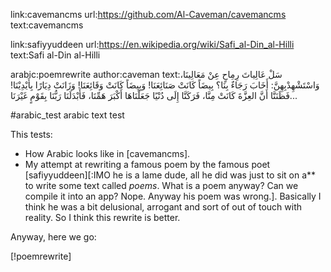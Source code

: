 link:cavemancms
url:https://github.com/Al-Caveman/cavemancms
text:cavemancms

link:safiyyuddeen
url:https://en.wikipedia.org/wiki/Safi_al-Din_al-Hilli
text:Safi al-Din al-Hilli

arabic:poemrewrite
author:caveman
text:سَلْ عَالِياتَ رِمِاحٍ عِنْ مَعَالِينَا، وَاسْتَشْهِدْبِهِنَّ: أَخَابَ رَجَاءٌ بِنَا؟  بِيضَاً كَانَتْ
صَنَائِعَنَا! وَبِيضَاً كَانَتْ وَقَائِعَنَا! وَزَانَتْ دِيَارًا بِأَيْدِيْنَا! فَظَنَنَّا أَنَّ العِزَّةَ كَانَتْ
مِنَّا، فَرَكَنَّا إِلَى دُنْيًا جَعَلْنَاهَا أَكْبَرَ هَمِّنَا، فَأَبْدَلَنَا رَبُّنَا بِقَوْمٍ غَيْرَنَا...

#arabic_test arabic text test

This tests:

* How Arabic looks like in [cavemancms].
* My attempt at rewriting a famous poem by the famous poet
  [safiyyuddeen][:IMO he is a lame dude, all he did was just to sit on a**
  to write some text called _poems_.  What is a poem anyway?  Can we
  compile it into an app?  Nope.  Anyway his poem was wrong.].  Basically I
  think he was a bit delusional, arrogant and sort of out of touch with
  reality.  So I think this rewrite is better.

Anyway, here we go:

[!poemrewrite]
